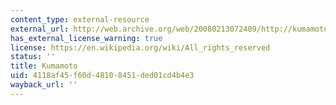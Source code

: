 ```yaml
---
content_type: external-resource
external_url: http://web.archive.org/web/20080213072409/http://kumamotoben.jp/
has_external_license_warning: true
license: https://en.wikipedia.org/wiki/All_rights_reserved
status: ''
title: Kumamoto
uid: 4118af45-f60d-4810-8451-ded01cd4b4e3
wayback_url: ''
---
```

